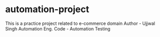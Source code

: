 # automation-project

This is a practice project related to e-commerce domain
Author - Ujjwal Singh Automation Eng.
Code - Automation Testing
